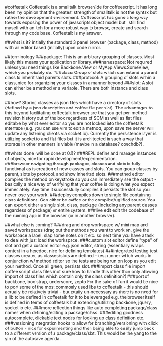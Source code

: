 #coffeetalk
Coffeetalk is a smalltalk browser/ide for coffeescript. It has long been my opinion that the greatest strength of smalltalk is not the syntax but rather the development environment. Coffeescript has gone a long way towards exposing the power of javascripts object model but I still find myself with an itch for a more robust way to browse,  create and search through my code base. Coffeetalk is my answer.

##what is it?
initially the standard 3 panel browser (package, class, method) with an editor based (initially) upon code mirror. 

##terminology
###package: 
This is an arbitrary grouping of classes. Most likely this means your application or library. 
###namespace:
Not required unless you need things like Backbone.View or MyApp.Views.SomeView, which you probably do. 
###class:
Group of slots which can extend a parent class to inherit said parents slots.
###protocol:
A grouping of slots within a class, nice for organizing your classes in a manner beyond 
###slot:
A slot can either be a method or a variable. There are both instance and class slots. 

##how?
Storing classes as json files which have a directory of slots (defined by a json description and coffee file per slot). The advantages to this beyond facilitating coffeetalk browser are that you get per-method revision history out of the box regardless of SCM as well as flat files editable by what ever editor so you are not locked into the coffeetalk interface (e.g. you can use vim to edit a method, upon save the server will update any listening clients via socket.io). Currently the persistence layer is utilizing socket.io and flat files but it is architected in such a way that storage in other manners is viable (maybe in a database? couchdb?). 

##whats done (will be done at 0.1)?
###REPL
define and manage instances of objects, nice for rapid development/experimentation.  
###browser
navigating through packages, classes and slots is fully functional as is creation of new classes and slots. You can group classes by parent, slots by protocol, and show inherited slots.
###method editor
compiles the method on keystroke so you can immediately see the output - basically a nice way of verifying that your coffee is doing what you expect immediately. Any time it successfully compiles it persists the slot so you never lose your work. 
###deploy
compiles down to single file containing class definitions. Can either be coffee or the compiled/uglified source. You can export either a single slot, class, package (including any parent classes regardless of package) or entire system. 
###live edit
edit the codebase of the running app in the browser (or in another browser). 

##what else is coming?
###drag and drop workspace 
w/ mini map and saved workspaces (drag out the methods you want to work on, give the workspace a label, slap some notes on it etc. so next time you have a task to deal with just load the workspace. 
###custom slot editor
define "type" of slot and get a custom editor e.g. json editor, string (essentially wraps content in a heredoc, nice for defining templates)
###integrated testing
test classes created as classes/slots are defined - test runner which works in conjunction w/ method editor so the tests are being run on loop as you edit your method. Once all green, persists slot.
###import class file
import coffee script class files (not sure how to handle this other than only allowing import of class files which contain only the class definition?)
###port of backbone, bootstrap, underscore, zepto
For the sake of fun it would be nice to port some of the most commonly used libs to coffeetalk - this should actually be relatively trivial - but totally un-necessary as there is no need for a lib to be defined in coffeetalk for it to be leveraged e.g. the browser itself is defined in terms of coffeetalk but extending/utilizing backbone, jquery, socket.io etc.
###more reflection
things like auto completing package/class names when defining/editing a package/class. 
###editing goodness
autocomplete, clickable text nodes for looking up class definition etc.
###versioning integration
hooks to allow for branching/versioning with click of button - nice for experimenting and then being able to easily jump back to a different version of a package/class/slot. This would be the yang to the yin of the autosave agenda. 

